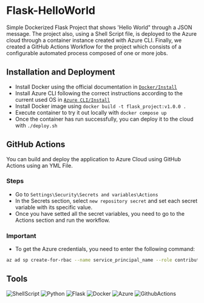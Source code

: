 # Flask-HelloWorld
Simple Dockerized Flask Project that shows 'Hello World" through a JSON message. The project also, using a Shell Script file, is deployed to the Azure cloud through a container instance created with Azure CLI.
Finally, we created a GitHub Actions Workflow for the project which consists of a configurable automated process composed of one or more jobs.

## Installation and Deployment
* Install Docker using the official documentation in [```Docker/Install```](https://docs.docker.com/engine/install/ubuntu/)
* Install Azure CLI following the correct instructions according to the current used OS in [```Azure CLI/Install```](https://learn.microsoft.com/en-us/cli/azure/install-azure-cli)
* Install Docker image using ```docker build -t flask_project:v1.0.0 .```
* Execute container to try it out locally with ```docker compose up```
* Once the container has run successfully, you can deploy it to the cloud with ```./deploy.sh```
## GitHub Actions
You can build and deploy the application to Azure Cloud using GitHub Actions using an YML File.
### Steps
* Go to ```Settings\Security\Secrets and variables\Actions```
* In the Secrets section, select ```new repository secret``` and set each secret variable with its specific value.
* Once you have setted all the secret variables, you need to go to the Actions section and run the workflow.
### Important
* To get the Azure credentials, you need to enter the following command:
```bash
az ad sp create-for-rbac --name service_principal_name --role contributor --scopes /subscriptions/id_suscription --sdk-auth
```
## Tools
![ShellScript](https://img.shields.io/badge/Shell_Script-43853D?style=for-the-badge&logo=gnu-bash&logoColor=white) ![Python](https://img.shields.io/badge/python-3670A0?style=for-the-badge&logo=python&logoColor=ffdd54) ![Flask](https://img.shields.io/badge/Flask-000000?style=for-the-badge&logo=flask&logoColor=white) ![Docker](https://img.shields.io/badge/docker-%230db7ed.svg?style=for-the-badge&logo=docker&logoColor=white) ![Azure](https://img.shields.io/badge/Microsoft_Azure-0089D6?style=for-the-badge&logo=microsoft-azure&logoColor=white) ![GithubActions](https://img.shields.io/badge/GitHub_Actions-2088FF?style=for-the-badge&logo=github-actions&logoColor=white)
